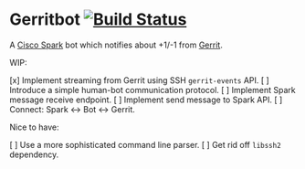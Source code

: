 # Gerritbot [![Build Status](https://travis-ci.org/boxdot/gerritbot-rs.svg?branch=master)](https://travis-ci.org/boxdot/gerritbot-rs)

A [Cisco Spark](https://www.ciscospark.com) bot which notifies about +1/-1 from [Gerrit](https://www.gerritcodereview.com).

WIP:

[x] Implement streaming from Gerrit using SSH `gerrit-events` API.
[ ] Introduce a simple human-bot communication protocol.
[ ] Implement Spark message receive endpoint.
[ ] Implement send message to Spark API.
[ ] Connect: Spark <-> Bot <-> Gerrit.

Nice to have:

[ ] Use a more sophisticated command line parser.
[ ] Get rid off `libssh2` dependency.
